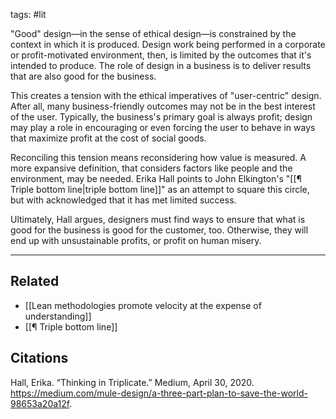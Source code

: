 tags: #lit 

"Good" design—in the sense of ethical design—is constrained by the context in which it is produced. Design work being performed in a corporate or profit-motivated environment, then, is limited by the outcomes that it's intended to produce. The role of design in a business is to deliver results that are also good for the business. 

This creates a tension with the ethical imperatives of "user-centric" design. After all, many business-friendly outcomes may not be in the best interest of the user. Typically, the business's primary goal is always profit; design may play a role in encouraging or even forcing the user to behave in ways that maximize profit at the cost of social goods. 

Reconciling this tension means reconsidering how value is measured. A more expansive definition, that considers factors like people and the environment, may be needed. Erika Hall points to John Elkington's "[[¶ Triple bottom line|triple bottom line]]" as an attempt to square this circle, but with acknowledged that it has met limited success. 

Ultimately, Hall argues, designers must find ways to ensure that what is good for the business is good for the customer, too. Otherwise, they will end up with unsustainable profits, or profit on human misery.

---
## Related
- [[Lean methodologies promote velocity at the expense of understanding]]
- [[¶ Triple bottom line]]

## Citations 
Hall, Erika. “Thinking in Triplicate.” Medium, April 30, 2020. https://medium.com/mule-design/a-three-part-plan-to-save-the-world-98653a20a12f.
